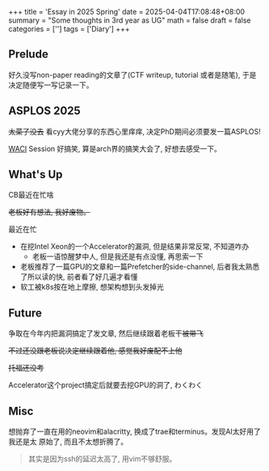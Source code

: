 +++
title = 'Essay in 2025 Spring'
date = 2025-04-04T17:08:48+08:00
summary = "Some thoughts in 3rd year as UG"
math = false
draft = false
categories = ['']
tags = ['Diary']
+++

## Prelude

好久没写non-paper reading的文章了(CTF writeup, tutorial 或者是随笔),
于是决定随便写一写记录一下。

## ASPLOS 2025

~~太菜了没去~~ 看cyy大佬分享的东西心里痒痒, 决定PhD期间必须要发一篇ASPLOS!

[WACI](https://www.asplos-conference.org/asplos2025/waci/) Session 好搞笑, 
算是arch界的搞笑大会了, 好想去感受一下。

## What's Up

CB最近在忙啥

~~老板好有想法, 我好废物。~~

最近在忙
- 在挖Intel Xeon的一个Accelerator的漏洞, 但是结果非常反常, 不知道咋办
    - 老板一语惊醒梦中人, 但是我还是有点没懂, 再思索一下
- 老板推荐了一篇GPU的文章和一篇Prefetcher的side-channel, 后者我太熟悉了所以读的快, 前者看了好几遍才看懂
- 软工被k8s按在地上摩擦, 想架构想到头发掉光

## Future

争取在今年内把漏洞搞定了发文章, 然后继续跟着老板干~~被带飞~~

~~不过还没跟老板说决定继续跟着他, 感觉我好废配不上他~~

~~托福还没考~~

Accelerator这个project搞定后就要去挖GPU的洞了, わくわく

## Misc

想抛弃了一直在用的neovim和alacritty, 换成了trae和terminus。发现AI太好用了我还是太
原始了, 而且不太想折腾了。

> 其实是因为ssh的延迟太高了, 用vim不够舒服。
